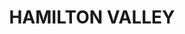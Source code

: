 ---
lastmod: '2025-04-06T06:05:20+00:00'
latitude: -36.038655
layout: suburb
longitude: 146.930436
postcode: '2641'
state: NSW
title: HAMILTON VALLEY
url: /nsw/hamilton-valley/
---